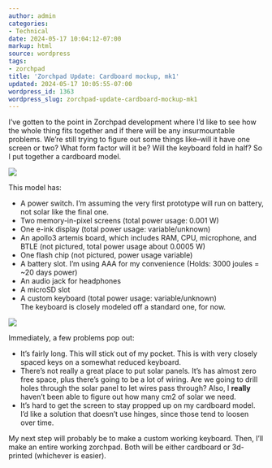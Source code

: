 ```yaml
---
author: admin
categories:
- Technical
date: 2024-05-17 10:04:12-07:00
markup: html
source: wordpress
tags:
- zorchpad
title: 'Zorchpad Update: Cardboard mockup, mk1'
updated: 2024-05-17 10:05:55-07:00
wordpress_id: 1363
wordpress_slug: zorchpad-update-cardboard-mockup-mk1
---
```

I’ve gotten to the point in Zorchpad development where I’d like to see how the whole thing fits together and if there will be any insurmountable problems. We’re still trying to figure out some things like–will it have one screen or two? What form factor will it be? Will the keyboard fold in half? So I put together a cardboard model.

[![](https://blog.za3k.com/wp-content/uploads/2024/05/v0_cardboard_zorchpad-1024x576.jpg)][1]

This model has:

-   A power switch. I’m assuming the very first prototype will run on battery, not solar like the final one.
-   Two memory-in-pixel screens (total power usage: 0.001 W)
-   One e-ink display (total power usage: variable/unknown)
-   An apollo3 artemis board, which includes RAM, CPU, microphone, and BTLE (not pictured, total power usage about 0.0005 W)
-   One flash chip (not pictured, power usage variable)
-   A battery slot. I’m using AAA for my convenience (Holds: 3000 joules = ~20 days power)
-   An audio jack for headphones
-   A microSD slot
-   A custom keyboard (total power usage: variable/unknown)  
    The keyboard is closely modeled off a standard one, for now.

[![](https://blog.za3k.com/wp-content/uploads/2024/05/v0_keyboard.jpg)][2]

Immediately, a few problems pop out:

-   It’s fairly long. This will stick out of my pocket. This is with very closely spaced keys on a somewhat reduced keyboard.
-   There’s not really a great place to put solar panels. It’s has almost zero free space, plus there’s going to be a lot of wiring. Are we going to drill holes through the solar panel to let wires pass through? Also, I **really** haven’t been able to figure out how many cm2 of solar we need.
-   It’s hard to get the screen to stay propped up on my cardboard model. I’d like a solution that doesn’t use hinges, since those tend to loosen over time.

My next step will probably be to make a custom working keyboard. Then, I’ll make an entire working zorchpad. Both will be either cardboard or 3d-printed (whichever is easier).

[1]: https://blog.za3k.com/wp-content/uploads/2024/05/v0_cardboard_zorchpad.jpg
[2]: https://blog.za3k.com/wp-content/uploads/2024/05/v0_keyboard.jpg
